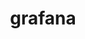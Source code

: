---
title: grafana
order: 6
toc: content
nav:
  title: 项目记录
  order: 6
group: 
  title: 项目记录
  order: 1
---